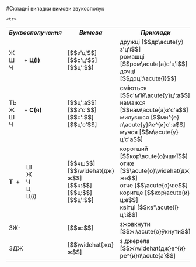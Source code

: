 #Складні випадки вимови звукосполук

<table>
<col width="25%">
<col width="25%">
<col width="50%">
  <tr>
  <td><center><i><b>Буквосполучення</b></i></center></td>
  <td><center><i><b>Вимова</b></i></center></td>
  <td><center><i><b>Приклади</b></i></center></td>
  </tr>

  <tr>
  <td>
Ж<br>
Ш &nbsp&nbsp&nbsp&nbsp + <b>Ц(і)</b>
<br>
Ч
</td>
  <td>[$$з'ц'$$]<br>
[$$c'ц'$$]<br>
[$$ц':$$]
</td>
  <td>
дружці [$$др\acute{у}з'ц'і$$]<br>
ромашці [$$ром\acute{а}с'ц'і$$]<br>
дочці [$$доц':\acute{і}$$]
  </td>
  </tr>

  <tr>
  <td>
ТЬ<br>
Ж &nbsp&nbsp&nbsp&nbsp + <b>С(я)</b><br>
Ш <br>
Ч
</td>
  <td>
  [$$ц':а$$]<br>
[$$з'с'$$]<br>
[$$c':$$]<br>
[$$ц'с'$$]
</td>
  <td>
сміються [$$c'м’ій\acute{у}ц':а$$]<br>
намажся [$$нам\acute{а}з'с'а$$]<br>
милуєшся [$$ми^{е}л\acute{у}йе^{и}c':а$$]<br>
мучся [$$м\acute{у}ц'с'а$$]
  </td>
  </tr>

    <tr>
  <td>
&nbsp&nbsp&nbsp&nbsp&nbsp&nbsp&nbsp&nbsp&nbsp&nbsp Ш <br>
&nbsp&nbsp&nbsp&nbsp&nbsp&nbsp&nbsp&nbsp&nbsp&nbsp Ж <br>
<b>Т</b> &nbsp+&nbsp&nbsp&nbsp  Ч <br>
&nbsp&nbsp&nbsp&nbsp&nbsp&nbsp&nbsp&nbsp&nbsp&nbsp Ц <br>
&nbsp&nbsp&nbsp&nbsp&nbsp&nbsp&nbsp&nbsp&nbsp&nbsp Ц(і)
</td>
  <td>
  [$$чш$$]<br>
[$$\widehat{дж}ж$$]<br>
[$$ч:$$]<br>
[$$ц:$$]<br>
[$$ц':$$]
</td>
  <td>
коротший [$$кор\acute{о}чшиǐ$$]<br>
отже [$$\acute{о}\widehat{дж}же$$]<br>
отче [$$\acute{о}ч:е$$]<br>
коритце [$$кор\acute{и}ц:е$$]<br>
квітці [$$кв'\acute{і}ц':і$$]
  </td>
  </tr>

  <tr>
  <td>ЗЖ-</td>
  <td>[$$ж:$$]</td>
  <td>зжовкнути [$$ж:\acute{о}ўкнути$$]</td>
  </tr>

  <tr>
  <td>ЗДЖ</td>
  <td>[$$\widehat{жд}ж$$]</td>
  <td>з джерела [$$ж\widehat{дж}е^{и}ре^{и}л\acute{а}$$]</td>
  </tr>
</table>